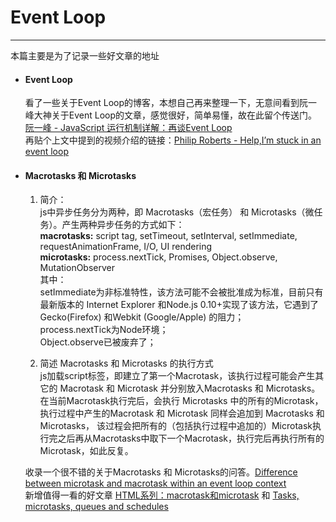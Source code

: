 # Event Loop
------------

  本篇主要是为了记录一些好文章的地址
  - #### Event Loop
    看了一些关于Event Loop的博客，本想自己再来整理一下，无意间看到阮一峰大神关于Event Loop的文章，感觉很好，简单易懂，故在此留个传送门。
    [阮一峰 - JavaScript 运行机制详解：再谈Event Loop](http://www.ruanyifeng.com/blog/2014/10/event-loop.html)  
    再贴个上文中提到的视频介绍的链接：[Philip Roberts - Help,I’m stuck in an event loop](http://v.youku.com/v_show/id_XODA0MDYyNTcy.html)

  - #### Macrotasks 和 Microtasks
    1. 简介：  
      js中异步任务分为两种，即 Macrotasks（宏任务） 和 Microtasks（微任务）。产生两种异步任务的方式如下：  
      **macrotasks:** script tag, setTimeout, setInterval, setImmediate, requestAnimationFrame, I/O, UI rendering  
      **microtasks:** process.nextTick, Promises, Object.observe, MutationObserver  
      其中：  
      setImmediate为非标准特性，该方法可能不会被批准成为标准，目前只有最新版本的 Internet Explorer 和Node.js 0.10+实现了该方法，它遇到了 Gecko(Firefox) 和Webkit (Google/Apple) 的阻力；  
      process.nextTick为Node环境；  
      Object.observe已被废弃了；
    
    2. 简述 Macrotasks 和 Microtasks 的执行方式  
      js加载script标签，即建立了第一个Macrotask，该执行过程可能会产生其它的 Macrotask 和 Microtask 并分别放入Macrotasks 和 Microtasks。
      在当前Macrotask执行完后，会执行 Microtasks 中的所有的Microtask，执行过程中产生的Macrotask 和 Microtask 同样会追加到 Macrotasks 和 Microtasks，
      该过程会把所有的（包括执行过程中追加的）Microtask执行完之后再从Macrotasks中取下一个Macrotask，执行完后再执行所有的Microtask，如此反复。
      
      收录一个很不错的关于Macrotasks 和 Microtasks的问答。[Difference between microtask and macrotask within an event loop context](https://stackoverflow.com/questions/25915634/difference-between-microtask-and-macrotask-within-an-event-loop-context)  
      新增值得一看的好文章 [HTML系列：macrotask和microtask](https://zhuanlan.zhihu.com/p/24460769) 和 [Tasks, microtasks, queues and schedules](https://jakearchibald.com/2015/tasks-microtasks-queues-and-schedules/)
